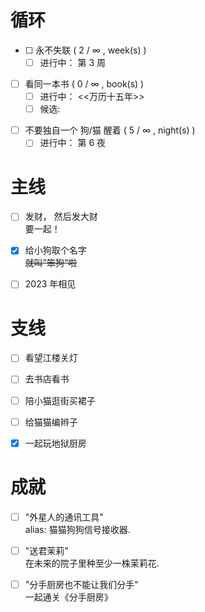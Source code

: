 # 循环  
- [ ] <!--在想念彼此时 --> 永不失联 ( 2 / ∞ , week(s) )    

  - [ ] 进行中： 第 3 周   
<!-- placeholder --> 

- [ ] 看同一本书 ( 0  / ∞ , book(s) )  
  - [ ] 进行中： <<万历十五年>>   
  - [ ] 候选:  
     <!-- - 田园交响曲
     - 你当像鸟飞往你的山  -->

<!-- placeholder --> 
- [ ] 不要独自一个 狗/猫 醒着 ( 5 / ∞ , night(s) )
    - [ ] 进行中： 第 6 夜 

# 主线   
- [ ] 发财， 然后发大财   
    要一起！

- [x] 给小狗取个名字    
  ~~就叫”笨狗“啦~~
    <!-- @woof 选择一个: steven -->

- [ ] 2023 年相见

# 支线   
- [ ] 看望江楼关灯  

- [ ] 去书店看书     
    <!-- @meow 有附加条件   -->

- [ ] 陪小猫逛街买裙子  
    <!-- @woof 快去赚钱 -->

- [ ] 给猫猫编辫子 

- [x] 一起玩地狱厨房

# 成就
- [ ] "外星人的通讯工具"  
    alias: 猫猫狗狗信号接收器.  

- [ ] "送君茉莉"   
    在未来的院子里种至少一株茉莉花.
    <!-- 即便是变成了仇人， 也要在对方坟前种下一朵！ -->

- [ ] "分手厨房也不能让我们分手"  
    一起通关《分手厨房》
    